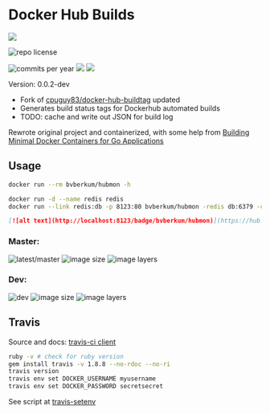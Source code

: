 # Docker Hub Builds

[![](http://img.shields.io/travis/bvberkum/x-docker-hub-build-monitor.svg)](https://travis-ci.org/bvberkum/x-docker-hub-build-monitor)

![repo license](https://img.shields.io/github/license/bvberkum/x-docker-hub-build-monitor.svg)

![commits per year](https://img.shields.io/github/commit-activity/y/bvberkum/x-docker-hub-build-monitor.svg)
![](https://img.shields.io/github/languages/code-size/bvberkum/x-docker-hub-build-monitor.svg)
![](https://img.shields.io/github/repo-size/bvberkum/x-docker-hub-build-monitor.svg)

Version: 0.0.2-dev

- Fork of [cpuguy83/docker-hub-buildtag](/cpuguy83/docker-hub-buildtag) updated
- Generates build status tags for Dockerhub automated builds
- TODO: cache and write out JSON for build log

Rewrote original project and containerized, with some help from [Building Minimal Docker Containers for Go Applications](https://blog.codeship.com/building-minimal-docker-containers-for-go-applications/)

## Usage
```bash
docker run --rm bvberkum/hubmon -h
```
```bash
docker run -d --name redis redis
docker run --link redis:db -p 8123:80 bvberkum/hubmon -redis db:6379 -cache-timeout 10
```
```markdown
[![alt text](http://localhost:8123/badge/bvberkum/hubmon)](https://hub.docker.com/r/bvberkum/hubmon)
```

### Master:

![latest/master](https://img.shields.io/github/last-commit/bvberkum/x-docker-hub-build-monitor/master.svg)
![image size](https://img.shields.io/imagelayers/image-size/bvberkum/hubmon/latest.svg)
![image layers](https://img.shields.io/imagelayers/layers/bvberkum/hubmon/latest.svg)

### Dev:
![dev](https://img.shields.io/github/last-commit/bvberkum/x-docker-hub-build-monitor/dev.svg)
![image size](https://img.shields.io/imagelayers/image-size/bvberkum/hubmon/dev.svg)
![image layers](https://img.shields.io/imagelayers/layers/bvberkum/hubmon/dev.svg)

## Travis
Source and docs: [travis-ci client](https://github.com/travis-ci/travis.rb)
```bash
ruby -v # check for ruby version
gem install travis -v 1.8.8 --no-rdoc --no-ri 
travis version
travis env set DOCKER_USERNAME myusername
travis env set DOCKER_PASSWORD secretsecret
```
See script at [travis-setenv](travis-setenv.sh)
